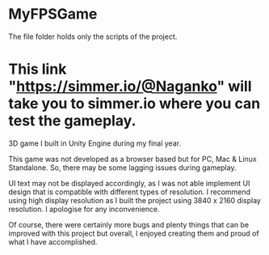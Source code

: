 # MyFPSGame
The file folder holds only the scripts of the project.

# This link "https://simmer.io/@Naganko" will take you to simmer.io where you can test the gameplay.

3D game I built in Unity Engine during my final year.

This game was not developed as a browser based but for PC, Mac & Linux 
Standalone. So, there may be some lagging issues during gameplay.

UI text may not be displayed accordingly, as I was not able implement UI design that is compatible with 
different types of resolution. I recommend using high display resolution as I built the 
project using 3840 x 2160 display resolution. I apologise for any inconvenience.

Of course, there were certainly more bugs and plenty things that can be improved with 
this project but overall, I enjoyed creating them and proud of what I have accomplished.
